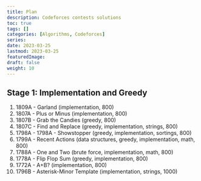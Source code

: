 ```yaml
---
title: Plan
description: Codeforces contests solutions
toc: true
tags: []
categories: [Algorithms, Codeforces]
series:
date: 2023-03-25
lastmod: 2023-03-25
featuredImage:
draft: false
weight: 10
---
```


## Stage 1: Implementation and Greedy

1. 1809A - Garland (implementation, 800)
2. 1807A - Plus or Minus (implementation, 800)
3. 1807B - Grab the Candies (greedy, 800)
4. 1807C - Find and Replace (greedy, implementation, strings, 800)
5. 1798A - 1798A - Showstopper (greedy, implementation, sortings, 800)
6. 1799A - Recent Actions (data structures, greedy, implementation, math, 800)
7. 1788A - One and Two (brute force, implementation, math, 800)
8. 1778A - Flip Flop Sum (greedy, implementation, 800)
9. 1772A - A+B? (implementation, 800)
10. 1796B - Asterisk-Minor Template (implementation, strings, 1000)


<!-- 
Stage 2: Combinatorics and Geometry

1777A - Everybody Likes Good Arrays! (greedy, math, 800)
1787A - Exponential Equation (constructive algorithms, math, 800)
1777B - Emordnilap (combinatorics, greedy, math, 900)
1776L - Controllers (binary search, math, 1500)
1776A - Walking Boy (greedy, 800)
1774A - Add Plus Minus Sign (constructive algorithms, math, 800)
1773F - Football (constructive algorithms, 800)

Stage 3: Brute Force and Constructive Algorithms

1804A - Lame King (greedy, math, 800)
1794B - Not Dividing (constructive algorithms, greedy, math, 900)
1791C - Prepend and Append (implementation, two pointers, 800)
1786A1 - Non-alternating Deck (easy version) (implementation, 800)
1786A2 - Alternating Deck (hard version) (implementation, 800)
1775A1 - Gardener and the Capybaras (easy version) (brute force, constructive algorithms, implementation, 800)
1775A2 - Gardener and the Capybaras (hard version) (constructive algorithms, greedy, 900)
1772D - Absolute Sorting (constructive algorithms, math, 1400)

Stage 4: Binary Search and Two Pointers

1809B (Points on Plane, binary search, greedy, math, 1000)
1807E (Interview, binary search, implementation, interactive, 1300)
1795C (Tea Tasting, binary search, data structures, implementation, 1500)
1793C (Dora and Search, constructive algorithms, data structures, two pointers, 1200)
1792C (Min Max Sort, binary search, brute force, greedy, math, two pointers, 1500)
1788B (Sum of Two Numbers, constructive algorithms, greedy, implementation, math, probabilities, 1100)
1775B (Gardener and the Array, bitmasks, constructive algorithms, 1300)
1772B (Matrix Rotation, brute force, implementation, 800)

Stage 5 - Sorting & Binary Search

In this stage, you will learn about sorting algorithms and binary search.

Problems:

1791C (Prepend and Append, implementation, two pointers, 800)
1772D (Absolute Sorting, constructive algorithms, math, 1400)
1774B (Coloring, constructive algorithms, greedy, math, 1500)
1788B (Sum of Two Numbers, constructive algorithms, greedy, implementation, math, probabilities, 1100)
1772B (Matrix Rotation, brute force, implementation, 800)

Stage 6 - Data Structures

In this stage, you will learn about various data structures such as arrays, stacks, queues, linked lists, trees, heaps, and graphs.

Problems:

1807D (Odd Queries, data structures, implementation, 900)
1807C (Find and Replace, greedy, implementation, strings, 800)
1795C (Tea Tasting, binary search, data structures, implementation, 1500)
1790D (Matryoshkas, data structures, greedy, sortings, 1200)
1781B (Going to the Cinema, brute force, greedy, sortings, 1000)

Stage 7 - Dynamic Programming

In this stage, you will learn about dynamic programming (DP) - a technique for solving complex problems by breaking them down into smaller, simpler subproblems.

Problems:

1776L (Controllers, binary search, math, 1500)
1793C (Dora and Search, constructive algorithms, data structures, two pointers, 1200)
1809C (Sum on Subarrays, constructive algorithms, greedy, math, 1500)
1807G1 (Subsequence Addition (Easy Version), brute force, dp, greedy, implementation, sortings, 1100)
1807G2 (Subsequence Addition (Hard Version), dp, greedy, implementation, sortings, 1100)

Stage 8 - Advanced Algorithms

In this stage, you will learn about advanced algorithms such as graph algorithms, string algorithms, and probability theory.

Problems:

1775B (Gardener and the Array, bitmasks, constructive algorithms, 1300)
1789B (Serval and Inversion Magic, brute force, implementation, strings, two pointers, 800)
1792C (Min Max Sort, binary search, brute force, greedy, math, two pointers, 1500)
1775A1 (Gardener and the Capybaras (Easy Version), brute force, constructive algorithms, implementation, 800)
1775A2 (Gardener and the Capybaras (Hard Version), constructive algorithms, greedy, 900)

Stage 9 - Final Stage

In this stage, you will solve some of the most challenging problems on the list.

Problems:

1787B (Number Factorization, greedy, math, number theory, 1100)
1774C (Ice and Fire, constructive algorithms, dp, greedy, 1300)
1772C (Different Differences, constructive algorithms, greedy, math, 1000)
1804C (Pull Your Luck, brute force, greedy, math, number theory, 1500)
1799B (Equalize by Divide, brute force, constructive algorithms, greedy, math, 1200)
1780B (GCD Partition, brute force, greedy, math, number theory, 1100) -->